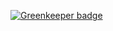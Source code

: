 

[![Greenkeeper badge](https://badges.greenkeeper.io/JustinBeckwith/photobooth.svg)](https://greenkeeper.io/)